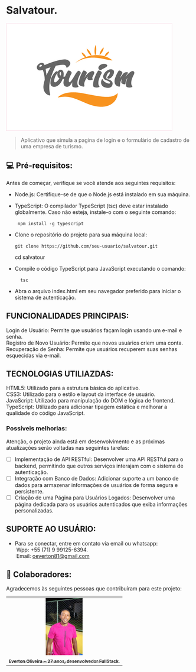 # Salvatour.

<img src="img/turismo.jpg" alt="imagem do Elevador lacerda">

> Aplicativo que simula a pagina de login e o formulário de cadastro de uma empresa de turismo.

## 💻 Pré-requisitos:

Antes de começar, verifique se você atende aos seguintes requisitos:
* Node.js: Certifique-se de que o Node.js está instalado em sua máquina.

* TypeScript: O compilador TypeScript (tsc) deve estar instalado globalmente. Caso não esteja, instale-o com o seguinte comando:
    ```
     npm install -g typescript
    ```
* Clone o repositório do projeto para sua máquina local:
    ```
    git clone https://github.com/seu-usuario/salvatour.git
    ```
     cd salvatour
* Compile o código TypeScript para JavaScript executando o comando:
    ```
      tsc
    ```
* Abra o arquivo index.html em seu navegador preferido para iniciar o sistema de autenticação.

## FUNCIONALIDADES PRINCIPAIS:

Login de Usuário: Permite que usuários façam login usando um e-mail e senha.</br>
Registro de Novo Usuário: Permite que novos usuários criem uma conta.</br>
Recuperação de Senha: Permite que usuários recuperem suas senhas esquecidas via e-mail.

## TECNOLOGIAS UTILIAZDAS:

HTML5: Utilizado para a estrutura básica do aplicativo.</br>
CSS3: Utilizado para o estilo e layout da interface de usuário.</br>
JavaScript: Utilizado para manipulação do DOM e lógica de frontend.</br>
TypeScript: Utilizado para adicionar tipagem estática e melhorar a qualidade do código JavaScript.

### Possíveis melhorias:

Atenção, o projeto ainda está em desenvolvimento e as próximas atualizações serão voltadas nas seguintes tarefas:

- [ ] Implementação de API RESTful: Desenvolver uma API RESTful para o backend, permitindo que outros serviços interajam com o sistema de autenticação.
- [ ] Integração com Banco de Dados: Adicionar suporte a um banco de dados para armazenar informações de usuários de forma segura e persistente.
- [ ] Criação de uma Página para Usuários Logados: Desenvolver uma página dedicada para os usuários autenticados que exiba informações personalizadas.

## SUPORTE AO USUÁRIO:
- Para se conectar, entre em contato via email ou whatsapp:<br>
   &nbsp;Wpp: +55 (71) 9 99125-6394.<br>
    &nbsp;Email: oeverton81@gmail.com

## 🤝 Colaboradores:

Agradecemos às seguintes pessoas que contribuíram para este projeto:

<table>
  <tr>
    <td align="center">
      <a href="https://www.linkedin.com/in/everton-oliveira-b02a85150/">
        <img src="img/everton.jpeg" width="100px;" alt="Foto de Everton Oliveira"/><br>
        <sub>
          <b>Everton Oliveira - 27 anos, desenvolvedor FullStack.</b>
        </sub>
      </a>
    </td>
  </tr>
</table>